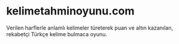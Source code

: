 # kelimetahminoyunu.com
Verilen harflerle anlamlı kelimeler türeterek puan ve altın kazanılan, rekabetçi Türkçe kelime bulmaca oyunu.
